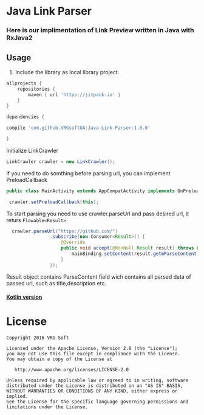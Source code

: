 # Java Link Parser
### Here is our implimentation of Link Preview written in Java with RxJava2
## Usage
1. Include the library as local library project.
```gradle
allprojects {
    repositories {
        maven { url 'https://jitpack.io' }
    }
}

dependencies {

compile 'com.github.VRGsoftUA:Java-Link-Parser:1.0.0'

}
```
Initialize LinkCrawler
```java
LinkCrawler crawler = new LinkCrawler();
```
If you need to do somthing before parsing url, you can implement PreloadCallback
```java
public class MainActivity extends AppCompatActivity implements OnPreloadCallback

 crawler.setPreloadCallback(this);
```
To start parsing you need to use crawler.parseUrl and pass desired url, it returs ```Flowable<Result>```
```java
  crawler.parseUrl("https://github.com/")
                .subscribe(new Consumer<Result>() {
                    @Override
                    public void accept(@NonNull Result result) throws Exception {
                        mainBinding.setContent(result.getmParseContent());
                    }
                });
 ```
 Result object contains ParseContent field wich contains all parsed data of passed url, such as title,description etc. 
 #### [Kotlin version](https://github.com/VRGsoftUA/Kotlin-Link-Parser)
License
=================================

    Copyright 2016 VRG Soft

    Licensed under the Apache License, Version 2.0 (the "License");
    you may not use this file except in compliance with the License.
    You may obtain a copy of the License at

       http://www.apache.org/licenses/LICENSE-2.0

    Unless required by applicable law or agreed to in writing, software
    distributed under the License is distributed on an "AS IS" BASIS,
    WITHOUT WARRANTIES OR CONDITIONS OF ANY KIND, either express or implied.
    See the License for the specific language governing permissions and
    limitations under the License.
